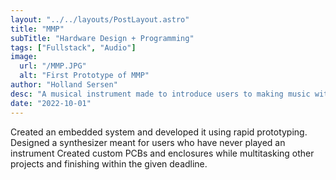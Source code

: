 ```yaml
---
layout: "../../layouts/PostLayout.astro"
title: "MMP"
subTitle: "Hardware Design + Programming"
tags: ["Fullstack", "Audio"]
image:
  url: "/MMP.JPG"
  alt: "First Prototype of MMP"
author: "Holland Sersen"
desc: "A musical instrument made to introduce users to making music with technology"
date: "2022-10-01"
---
```


Created an embedded system and developed it using rapid prototyping.
Designed a synthesizer meant for users who have never played an instrument
Created custom PCBs and enclosures while multitasking other projects and finishing within the given deadline.
